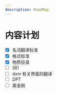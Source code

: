 ```yaml
---
description: RoadMap
---
```


# 内容计划

* [x] 名词翻译标准
* [x] 格式标准
* [x] 物质目录
* [ ] SEI
* [ ] dxm 有关界面的翻译
* [ ] DPT
* [ ] 美金刚
